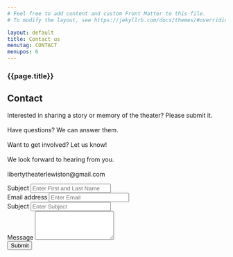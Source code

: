 ```yaml
---
# Feel free to add content and custom Front Matter to this file.
# To modify the layout, see https://jekyllrb.com/docs/themes/#overriding-theme-defaults

layout: default
title: Contact us
menutag: CONTACT
menupos: 6
---
```


<section class="row justify-content-center contenthead">
    <article class="col-4">
        <h1>{{page.title}}</h1>
    </article>
</section>

<section class="row justify-content-center slicenoborder">
    <article class="col-6 history">
        <h2>Contact</h2>
        <p>Interested in sharing a story or memory of the theater? Please submit it.<br><br>
            Have questions? We can answer them.<br><br>
            Want to get involved? Let us know!<br><br>
            We look forward to hearing from you.<br><br>
            libertytheaterlewiston@gmail.com
        </p>
    </article>
    <article class="col-6">
        <form action="https://formspree.io/mwknynjl" method="POST">
            <div class="form-group">
                <label for="name">Subject</label>
                <input type="text" class="form-control" id="name" name="_name" placeholder="Enter First and Last Name">
            </div>
            <div class="form-group">
                <label for="email">Email address</label>
                <input type="email" class="form-control" id="email" name="_replyto" placeholder="Enter Email">
            </div>
            <div class="form-group">
                <label for="subject">Subject</label>
                <input type="text" class="form-control" id="subject" name="_subject" placeholder="Enter Subject">
            </div>
            <div class="form-group">
                <label for="message">Message</label>
                <textarea type="text" class="form-control" id="message" name="_content" rows="4"></textarea>
            </div>
            <button type="submit" class="btn btn-primary">Submit</button>
        </form>
    </article>
</section>